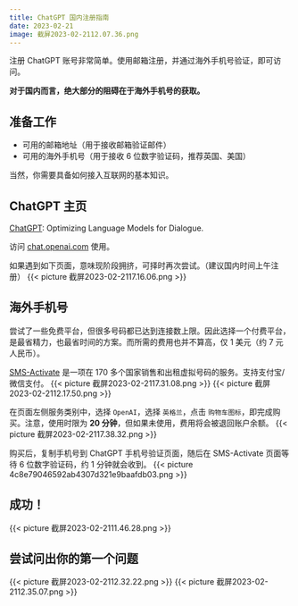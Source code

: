 ```yaml
---
title: ChatGPT 国内注册指南
date: 2023-02-21
image: 截屏2023-02-2112.07.36.png
---
```


注册 ChatGPT 账号非常简单。使用邮箱注册，并通过海外手机号验证，即可访问。
<!--more-->

**对于国内而言，绝大部分的阻碍在于海外手机号的获取。**

## 准备工作

- 可用的邮箱地址（用于接收邮箱验证邮件）
- 可用的海外手机号（用于接收 6 位数字验证码，推荐英国、美国）

当然，你需要具备如何接入互联网的基本知识。

## ChatGPT 主页

[ChatGPT](https://openai.com/blog/chatgpt/): Optimizing Language Models for Dialogue.

访问 [chat.openai.com](https://chat.openai.com/) 使用。

如果遇到如下页面，意味现阶段拥挤，可择时再次尝试。（建议国内时间上午注册）
{{< picture 截屏2023-02-2117.16.06.png >}}

## 海外手机号

尝试了一些免费平台，但很多号码都已达到连接数上限。因此选择一个付费平台，是最省精力，也最省时间的方案。而所需的费用也并不算高，仅 1 美元（约 7 元人民币）。

[SMS-Activate](https://sms-activate.org/cn) 是一项在 170 多个国家销售和出租虚拟号码的服务。支持支付宝/微信支付。
{{< picture 截屏2023-02-2117.31.08.png >}}
{{< picture 截屏2023-02-2112.17.50.png >}}

在页面左侧服务类别中，选择 `OpenAI`，选择 `英格兰`，点击 `购物车图标`，即完成购买。注意，使用时限为 **20 分钟**，但如果未使用，费用将会被退回账户余额。
{{< picture 截屏2023-02-2117.38.32.png >}}

购买后，复制手机号到 ChatGPT 手机号验证页面，随后在 SMS-Activate 页面等待 6 位数字验证码，约 1 分钟就会收到。
{{< picture 4c8e79046592ab4307d321e9baafdb03.png >}}

## 成功！

{{< picture 截屏2023-02-2111.46.28.png >}}

## 尝试问出你的第一个问题

{{< picture 截屏2023-02-2112.32.22.png >}}
{{< picture 截屏2023-02-2112.35.07.png >}}